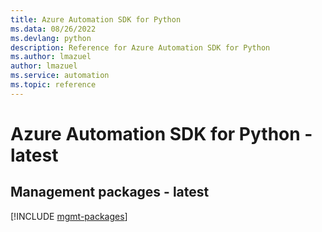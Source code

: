```yaml
---
title: Azure Automation SDK for Python
ms.data: 08/26/2022
ms.devlang: python
description: Reference for Azure Automation SDK for Python
ms.author: lmazuel
author: lmazuel
ms.service: automation
ms.topic: reference
---
```

# Azure Automation SDK for Python - latest

## Management packages - latest
[!INCLUDE [mgmt-packages](automation-mgmt-index.md)]